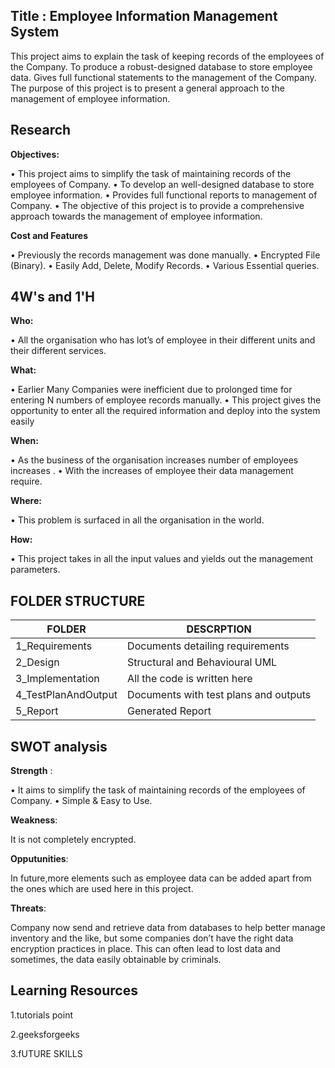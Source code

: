 ## Title : Employee Information Management System

This project aims to explain the task of keeping records of the employees of the Company. To produce a robust-designed database to store employee data. Gives full functional statements to the management of the Company. The purpose of this project is to present a general approach to the management of employee information.


## Research

__Objectives:__

•	This project aims to simplify the task of maintaining records of the employees of Company.
•	To develop an well-designed database to store employee information. 
•	Provides full functional reports to management of Company. 
•	The objective of this project is to provide a comprehensive approach towards the management of employee information.

__Cost and Features__

•	Previously the records management was done manually.
•	Encrypted File (Binary).
•	Easily Add, Delete, Modify Records.
•	Various Essential queries.

## 4W's and 1'H

__Who:__

•	All the organisation who has lot’s of employee in their different units and their different services.

__What:__

•	Earlier Many Companies were inefficient due to prolonged time for entering N numbers of employee records manually.
•	This project gives the opportunity to enter all the required information and deploy into the system easily

__When:__

•	As the business of the organisation increases number of employees increases .
•	With the increases of employee their data management require.

__Where:__

•	This problem is surfaced in all the organisation in the world.

__How:__

•	This project takes in all the input values and yields out the management parameters.


## FOLDER STRUCTURE 


| FOLDER              |                  DESCRPTION             |    
|---------------------|-----------------------------------------|
| 1_Requirements      |Documents detailing requirements         |             
| 2_Design            |Structural and Behavioural UML           |   
| 3_Implementation    |All the code is written here             |
| 4_TestPlanAndOutput |Documents with test plans and outputs    | 
| 5_Report            |Generated Report                         | 




## SWOT analysis


__Strength__ :

• It aims to simplify the task of maintaining records of the employees of Company.
• Simple & Easy to Use.

__Weakness__:

It is not completely encrypted.

__Opputunities__:

In future,more elements such as employee data can be added apart from the ones which are used here in this project.

__Threats__:

Company now send and retrieve data from databases to help better manage inventory and the like, but some companies don’t have the right data encryption practices in place. This can often lead to lost data and sometimes, the data easily obtainable by criminals.








## Learning Resources

1.tutorials point

2.geeksforgeeks

3.fUTURE SKILLS







